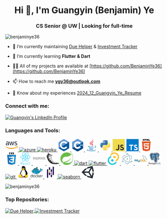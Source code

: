 <h1 align="center">Hi 👋, I'm Guangyin (Benjamin) Ye</h1>
<h3 align="center">CS Senior @ UW | Looking for full-time</h3>

<p align="left"> <img src="https://komarev.com/ghpvc/?username=benjaminye36&label=Profile%20views&color=0e75b6&style=flat" alt="benjaminye36" /> </p>

- 🔭 I’m currently maintaining [Due Helper](https://github.com/BenjaminYe36/Due-Helper) & [Investment Tracker](https://github.com/BenjaminYe36/investment-tracker)

- 🌱 I’m currently learning **Flutter & Dart**

- 👨‍💻 All of my projects are available at [https://github.com/BenjaminYe36](https://github.com/BenjaminYe36)

- 📫 How to reach me **ygy36@outlook.com**

- 📄 Know about my experiences [2024_12_Guangyin_Ye_Resume](https://drive.google.com/file/d/1SGgeSUYmrcKisxp-PaNphDlxdCpAkKNi/view)

<h3 align="left">Connect with me:</h3>
<p align="left">
<a href="https://www.linkedin.com/in/guangyin-ye/" target="blank"><img align="center" src="https://raw.githubusercontent.com/rahuldkjain/github-profile-readme-generator/master/src/images/icons/Social/linked-in-alt.svg" alt="Guangyin's LinkedIn Profile" height="30" width="40" /></a>
</p>

<h3 align="left">Languages and Tools:</h3>

<p align="left">
    <a href="https://aws.amazon.com" target="_blank" rel="noreferrer">
        <img src="https://raw.githubusercontent.com/BenjaminYe36/benjaminye36/refs/heads/main/logos/AWS.webp" alt="aws" width="40" height="40" />
    </a>
    <a href="https://azure.microsoft.com/en-in/" target="_blank" rel="noreferrer"> <img src="https://www.vectorlogo.zone/logos/microsoft_azure/microsoft_azure-icon.svg" alt="azure" width="40" height="40" /> </a>
    <a href="https://heroku.com" target="_blank" rel="noreferrer"> <img src="https://www.vectorlogo.zone/logos/heroku/heroku-icon.svg" alt="heroku" width="40" height="40" /> </a>
	<a href="https://www.cprogramming.com/" target="_blank" rel="noreferrer"> <img src="https://raw.githubusercontent.com/devicons/devicon/master/icons/c/c-original.svg" alt="c" width="40" height="40" /> </a>
    <a href="https://www.w3schools.com/cpp/" target="_blank" rel="noreferrer"> <img src="https://raw.githubusercontent.com/devicons/devicon/master/icons/cplusplus/cplusplus-original.svg" alt="cplusplus" width="40" height="40" /> </a>
    <a href="https://www.java.com" target="_blank" rel="noreferrer"> <img src="https://raw.githubusercontent.com/BenjaminYe36/benjaminye36/refs/heads/main/logos/java.webp" alt="java" width="40" height="40" /> </a>
	<a href="https://www.python.org" target="_blank" rel="noreferrer"> <img src="https://raw.githubusercontent.com/devicons/devicon/master/icons/python/python-original.svg" alt="python" width="40" height="40" /> </a>
	<a href="https://developer.mozilla.org/en-US/docs/Web/JavaScript" target="_blank" rel="noreferrer">
        <img src="https://raw.githubusercontent.com/devicons/devicon/master/icons/javascript/javascript-original.svg" alt="javascript" width="40" height="40" />
    </a>
	<a href="https://www.typescriptlang.org/" target="_blank" rel="noreferrer"> <img src="https://raw.githubusercontent.com/devicons/devicon/master/icons/typescript/typescript-original.svg" alt="typescript" width="40" height="40" /> </a>
	<a href="https://www.w3.org/html/" target="_blank" rel="noreferrer"> <img src="https://raw.githubusercontent.com/devicons/devicon/master/icons/html5/html5-original-wordmark.svg" alt="html5" width="40" height="40" /> </a>
	<a href="https://www.w3schools.com/css/" target="_blank" rel="noreferrer"> <img src="https://raw.githubusercontent.com/devicons/devicon/master/icons/css3/css3-original-wordmark.svg" alt="css3" width="40" height="40" /> </a>
    <a href="https://reactjs.org/" target="_blank" rel="noreferrer"> <img src="https://raw.githubusercontent.com/devicons/devicon/master/icons/react/react-original-wordmark.svg" alt="react" width="40" height="40" /> </a>
	<a href="https://expressjs.com" target="_blank" rel="noreferrer"> <img src="https://raw.githubusercontent.com/BenjaminYe36/benjaminye36/refs/heads/main/logos/express.webp" alt="express" width="40" height="40" /> </a>
	<a href="https://flask.palletsprojects.com/" target="_blank" rel="noreferrer"> <img src="https://raw.githubusercontent.com/BenjaminYe36/benjaminye36/refs/heads/main/logos/flask.webp" alt="flask" width="40" height="40" /> </a>
	<a href="https://spring.io/" target="_blank" rel="noreferrer"> <img src="https://raw.githubusercontent.com/BenjaminYe36/benjaminye36/refs/heads/main/logos/spring.webp" alt="spring" width="40" height="40" /> </a>
	<a href="https://dart.dev" target="_blank" rel="noreferrer"> <img src="https://www.vectorlogo.zone/logos/dartlang/dartlang-icon.svg" alt="dart" width="40" height="40" /> </a>
    <a href="https://flutter.dev" target="_blank" rel="noreferrer"> <img src="https://www.vectorlogo.zone/logos/flutterio/flutterio-icon.svg" alt="flutter" width="40" height="40" /> </a>
	<a href="https://tauri.app/" target="_blank" rel="noreferrer"> <img src="./logos/tauri.svg" alt="tauri" width="40" height="40" /> </a>
	<a href="https://www.electronjs.org" target="_blank" rel="noreferrer"> <img src="https://raw.githubusercontent.com/devicons/devicon/master/icons/electron/electron-original.svg" alt="electron" width="40" height="40" /> </a>
	<a href="https://www.mysql.com/" target="_blank" rel="noreferrer"> <img src="https://raw.githubusercontent.com/BenjaminYe36/benjaminye36/refs/heads/main/logos/mysql.webp" alt="mysql" width="40" height="40" /> </a>
	<a href="https://www.postgresql.org" target="_blank" rel="noreferrer">
        <img src="https://raw.githubusercontent.com/BenjaminYe36/benjaminye36/refs/heads/main/logos/postgresql.webp" alt="postgresql" width="40" height="40" />
    </a>
	<a href="https://git-scm.com/" target="_blank" rel="noreferrer"> <img src="https://www.vectorlogo.zone/logos/git-scm/git-scm-icon.svg" alt="git" width="40" height="40" /> </a>
    <a href="https://www.linux.org/" target="_blank" rel="noreferrer"> <img src="https://raw.githubusercontent.com/devicons/devicon/master/icons/linux/linux-original.svg" alt="linux" width="40" height="40" /> </a>
    <a href="https://www.docker.com/" target="_blank" rel="noreferrer"> <img src="https://raw.githubusercontent.com/BenjaminYe36/benjaminye36/refs/heads/main/logos/docker.webp" alt="docker" width="40" height="40" /> </a>
	<a href="https://pandas.pydata.org/" target="_blank" rel="noreferrer">
        <img src="https://raw.githubusercontent.com/BenjaminYe36/benjaminye36/refs/heads/main/logos/pandas.webp" alt="pandas" width="40" height="40" />
    </a>
    <a href="https://seaborn.pydata.org/" target="_blank" rel="noreferrer"> <img src="https://seaborn.pydata.org/_images/logo-mark-lightbg.svg" alt="seaborn" width="40" height="40" /> </a>
    <a href="https://unity.com/" target="_blank" rel="noreferrer"> <img src="https://raw.githubusercontent.com/BenjaminYe36/benjaminye36/refs/heads/main/logos/unity.webp" alt="unity" width="40" height="40" /> </a>
</p>

<div align="left">
  <picture>
    <source media="(prefers-color-scheme: dark)" srcset="https://github-readme-stats.vercel.app/api/top-langs?username=benjaminye36&show_icons=true&locale=en&layout=compact&theme=shades-of-purple">
    <source media="(prefers-color-scheme: light)" srcset="https://github-readme-stats.vercel.app/api/top-langs?username=benjaminye36&show_icons=true&locale=en&layout=compact&theme=buefy">
    <img src="https://github-readme-stats.vercel.app/api/top-langs?username=benjaminye36&show_icons=true&locale=en&layout=compact" alt="benjaminye36" />
  </picture>
</div>

<h3 align="left">Top Repositories:</h3>

<a href="https://github.com/BenjaminYe36/Due-Helper">
  <picture>
    <source media="(prefers-color-scheme: dark)" srcset="https://github-readme-stats.vercel.app/api/pin/?username=benjaminye36&repo=due-helper&theme=shades-of-purple">
    <source media="(prefers-color-scheme: light)" srcset="https://github-readme-stats.vercel.app/api/pin/?username=benjaminye36&repo=due-helper&theme=buefy">
    <img align="center" src="https://github-readme-stats.vercel.app/api/pin/?username=benjaminye36&repo=due-helper" alt="Due Helper" />
  </picture>
</a>

<a href="https://github.com/BenjaminYe36/investment-tracker">
  <picture>
    <source media="(prefers-color-scheme: dark)" srcset="https://github-readme-stats.vercel.app/api/pin/?username=benjaminye36&repo=investment-tracker&theme=shades-of-purple">
    <source media="(prefers-color-scheme: light)" srcset="https://github-readme-stats.vercel.app/api/pin/?username=benjaminye36&repo=investment-tracker&theme=buefy">
    <img align="center" src="https://github-readme-stats.vercel.app/api/pin/?username=benjaminye36&repo=investment-tracker" alt="Investment Tracker" />
  </picture>
</a>
